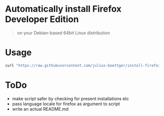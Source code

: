 # Automatically install Firefox Developer Edition
> on your Debian-based 64bit Linux distribution

# Usage
```bash
curl "https://raw.githubusercontent.com/julius-boettger/install-firefox-dev-linux/master/install_firefox_dev.sh" | bash -s "en_US"
```

# ToDo
- make script safer by checking for present installations etc
- pass language locale for firefox as argument to script
- write an actual README.md

